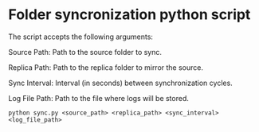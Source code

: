 # Folder syncronization python script

The script accepts the following arguments:

Source Path: Path to the source folder to sync.

Replica Path: Path to the replica folder to mirror the source.

Sync Interval: Interval (in seconds) between synchronization cycles.

Log File Path: Path to the file where logs will be stored.

`python sync.py <source_path> <replica_path> <sync_interval> <log_file_path>`
